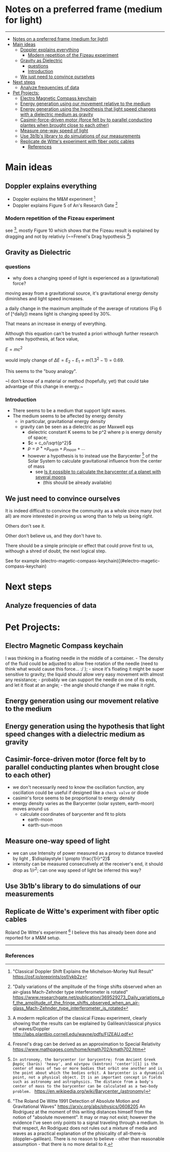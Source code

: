 # Notes on a preferred frame (medium for light)
------------------------------------

- [Notes on a preferred frame (medium for light)](#notes-on-a-preferred-frame-medium-for-light)
- [Main ideas](#main-ideas)
  - [Doppler explains everything](#doppler-explains-everything)
    - [Modern repetition of the Fizeau experiment](#modern-repetition-of-the-fizeau-experiment)
  - [Gravity as Dielectric](#gravity-as-dielectric)
    - [questions](#questions)
    - [Introduction](#introduction)
  - [We just need to convince ourselves](#we-just-need-to-convince-ourselves)
- [Next steps](#next-steps)
  - [Analyze frequencies of data](#analyze-frequencies-of-data)
- [Pet Projects:](#pet-projects)
  - [Electro Magnetic Compass keychain](#electro-magnetic-compass-keychain)
  - [Energy generation using our movement relative to the medium](#energy-generation-using-our-movement-relative-to-the-medium)
  - [Energy generation using the hypothesis that light speed changes with a dielectric medium as gravity](#energy-generation-using-the-hypothesis-that-light-speed-changes-with-a-dielectric-medium-as-gravity)
  - [Casimir-force-driven motor (force felt by to parallel conducting plantes when brought close to each other)](#casimir-force-driven-motor-force-felt-by-to-parallel-conducting-plantes-when-brought-close-to-each-other)
  - [Measure one-way speed of light](#measure-one-way-speed-of-light)
  - [Use 3b1b's library to do simulations of our measurements](#use-3b1bs-library-to-do-simulations-of-our-measurements)
  - [Replicate de Witte's experiment with fiber optic cables](#replicate-de-wittes-experiment-with-fiber-optic-cables)
    - [References](#references)



# Main ideas
## Doppler explains everything
* Doppler explains the M&M experiment [^mm_doppler_osf]
* Doppler explains Figure 5 of An's Research Gate [^daily_variations_rg]

### Modern repetition of the Fizeau experiment
see [^modern_fizeau_experiment], mostly Figure 10 which shows that the Fizeau result is explained by dragging and not by relativiy (~=Frenel's Drag hypothesis [^fresnels_drag_from_sr_mathpages])

## Gravity as Dielectric

### questions
* why does a changing speed of light is experienced as a (gravitational) force?

moving away from a gravitational source, it's gravitational energy density diminishes and light speed increases.

a daily change in the maximum amplitude of the average of rotations (Fig 6 of [^daily]) means light is changing speed by 30%.

That means an increase in energy of everything.

Although this equation can't be trusted a priori withough further research with new hypothesis, at face value,

$E = mc^2$

would imply change of $\Delta E=E_2-E_1=m(1.3^2-1)=0.69$.

This seems to the "buoy analogy".

~I don't know of a material or method (hopefully, yet) that could take advantage of this change in energy.~


### Introduction
* There seems to be a medium that support light waves.
* The medium seems to be affected by energy density
  * in particular, gravitational energy density
  * gravity can be seen as a dielectric as per Maxwell eqs
    * dielectric constant K seems to be p^2 where p is energy density of space;
    * $c = c_o/\sqrt{p^2}$
    * $p = p* + p_{earth} + p_{moon} + ...$
    * however a hypothesis is to instead use the Barycenter [^barycenter] of the Solar System to calculate gravitational influence from the center of mass
      * see [Is it possible to calculate the barycenter of a planet with several moons](https://qr.ae/ps6SQe)
        * (this should be already available)

## We just need to convince ourselves
It is indeed difficult to convince the community as a whole since many (not all) are more interested in proving us wrong than to help us being right.

Others don't see it.

Other don't believe us, and they don't have to.

There should be a simple principle or effect that could prove first to us, withough a shred of doubt, the next logical step.

See for example (electro-magetic-compass-keychain)[(#electro-magetic-compass-keychain)

# Next steps

## Analyze frequencies of data

# Pet Projects:

## Electro Magnetic Compass keychain
I was thinking in a floating needle in the middle of a container.
    - The density of the fluid could be adjusted to allow free rotation of the needle (need to think what would cause this force... :/ );
    - since it's floating it might be super sensitive to gravity; the liquid should allow very easy movement with almost any resistance;
    - probably we can support the needle on one of its ends, and let it float at an angle;
    - the angle should change if we make it right.

## Energy generation using our movement relative to the medium

## Energy generation using the hypothesis that light speed changes with a dielectric medium as gravity

## Casimir-force-driven motor (force felt by to parallel conducting plantes when brought close to each other)
* we don't necessarily need to know the oscillation function, any oscillation could be useful if designed like a `check valve` or diode
* casimir's force seems to be proportional to energy density
* energy density varies as the Barycenter (solar system, earth-moon) moves around us
  * calculate coordinates of barycenter and fit to plots
    * earth-moon
    * earth-sun-moon

## Measure one-way speed of light
* we can use Intensity of power measured as a proxy to distance traveled by light , $\displaystyle I \propto \frac{1}{r^2}$
* intensity can be measured consecutively at the receiver's end, it should drop as $1/r^2$; can one way speed of light be inferred this way?

## Use 3b1b's library to do simulations of our measurements

## Replicate de Witte's experiment with fiber optic cables
 Roland De Witte's experiment [^de_witte_coaxial_xch]
 I believe this has already been done and reported for a M&M setup.

---
### References

[^mm_doppler_osf]: "Classical Doppler Shift Explains the
Michelson-Morley Null Result" https://osf.io/preprints/osf/vkb2z

[^daily_variations_rg]: "Daily variations of the amplitude of the fringe shifts observed when an air-glass Mach-Zehnder type interferometer is rotated" https://www.researchgate.net/publication/369529273_Daily_variations_of_the_amplitude_of_the_fringe_shifts_observed_when_an_air-glass_Mach-Zehnder_type_interferometer_is_rotated

[^modern_fizeau_experiment]: A moderm replication of the classical Fizeau experiment, clearly showing that the results can be explained by Galilean/classical physics of waves/Doppler http://labs.plantbio.cornell.edu/wayne/pdfs/FIZEAU.pdf

[^de_witte_coaxial_xch]: "The Roland De Witte 1991 Detection of Absolute Motion and Gravitational Waves" https://arxiv.org/abs/physics/0608205 An Rodriguez at the moment of this writing distances himself from the notion of "absolute movement". It may or may not exist; however the evidence I've seen only points to a signal traveling through a medium. In that respect, An Rodriguez does not rules out a mixture of media and waves as a practical explanation of the phisicality of all-there-is (doppler~galilean). There is no reason to believe - other than reasonable assumption - that there is no more detail to it.

[^barycenter]: `In astronomy, the barycenter (or barycentre; from Ancient Greek βαρύς (barús) 'heavy', and κέντρον (kéntron) 'center')[1] is the center of mass of two or more bodies that orbit one another and is the point about which the bodies orbit. A barycenter is a dynamical point, not a physical object. It is an important concept in fields such as astronomy and astrophysics. The distance from a body's center of mass to the barycenter can be calculated as a two-body problem. ` https://en.wikipedia.org/wiki/Barycenter_(astronomy)

[^fresnels_drag_from_sr_mathpages]: Fresnel's drag can be derived as an approximation to Special Relativity https://www.mathpages.com/home/kmath702/kmath702.htm
